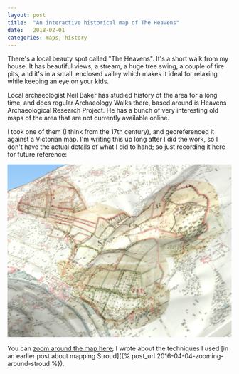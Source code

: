 ```yaml
---
layout: post
title:  "An interactive historical map of The Heavens"
date:   2018-02-01 
categories: maps, history
---
```


There's a local beauty spot called "The Heavens". It's a short walk from my house. It has beautiful views, a stream, a huge tree swing, a couple of fire pits, and it's in a small, enclosed valley which makes it ideal for relaxing while keeping an eye on your kids.

Local archaeologist Neil Baker has studied history of the area for a long time, and does regular Archaeology Walks there, based around is Heavens Archaeological Research Project.  He has a bunch of very interesting old maps of the area that are not currently available online.

I took one of them (I think from the 17th century), and georeferenced it against a Victorian map. I'm writing this up long after I did the work, so I don't have the actual details of what I did to hand; so just recording it here for future reference:

![Two maps of "The Heavens" overlaid on each other, the top one semi-transparent, rendered in 3D with hills in high relief, viewed at an oblique angle](/assets/images/heavens.png)

You can [zoom around the map here](/old/stroudviz/heavens.html); I wrote about the techniques I used [in an earlier post about mapping Stroud]({% post_url 2016-04-04-zooming-around-stroud %}).


